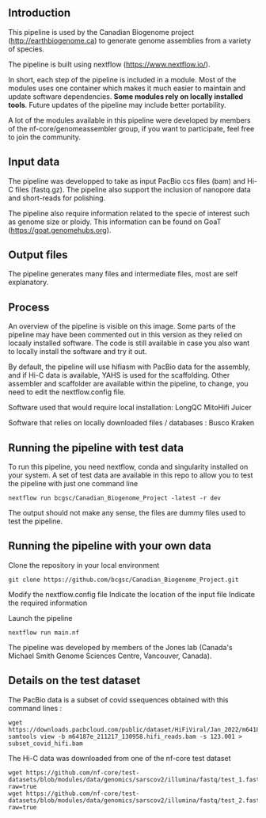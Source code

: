 ## Introduction

This pipeline is used by the Canadian Biogenome project (http://earthbiogenome.ca) to generate genome assemblies from a variety of species.

The pipeline is built using nextflow (https://www.nextflow.io/).

In short, each step of the pipeline is included in a module. Most of the modules uses one container which makes it much easier to maintain and update software dependencies. **Some modules rely on locally installed tools**. Future updates of the pipeline may include better portability.

A lot of the modules available in this pipeline were developed by members of the nf-core/genomeassembler group, if you want to participate, feel free to join the community.

## Input data 
The pipeline was developped to take as input PacBio ccs files (bam) and Hi-C files (fastq.gz). The pipeline also support the inclusion of nanopore data and short-reads for polishing.

The pipeline also require information related to the specie of interest such as genome size or ploidy. This information can be found on GoaT (https://goat.genomehubs.org).

## Output files
The pipeline generates many files and intermediate files, most are self explanatory. 

## Process
An overview of the pipeline is visible on this image. Some parts of the pipeline may have been commented out in this version as they relied on locaaly installed software. The code is still available in case you also want to locally install the software and try it out.

By default, the pipeline will use hifiasm with PacBio data for the assembly, and if Hi-C data is available, YAHS is used for the scaffolding.
Other assembler and scaffolder are available within the pipeline, to change, you need to edit the nextflow.config file.

Software used that would require local installation:
LongQC
MitoHifi
Juicer

Software that relies on locally downloaded files / databases :
Busco
Kraken


## Running the pipeline with test data

To run this pipeline, you need nextflow, conda and singularity installed on your system.
A set of test data are available in this repo to allow you to test the pipeline with just one command line

```
nextflow run bcgsc/Canadian_Biogenome_Project -latest -r dev
```

The output should not make any sense, the files are dummy files used to test the pipeline.

## Running the pipeline with your own data

Clone the repository in your local environment

```
git clone https://github.com/bcgsc/Canadian_Biogenome_Project.git
```

Modify the nextflow.config file
	Indicate the location of the input file
	Indicate the required information
	
Launch the pipeline

```
nextflow run main.nf
```

The pipeline was developed by members of the Jones lab (Canada's Michael Smith Genome Sciences Centre, Vancouver, Canada).


## Details on the test dataset

The PacBio data is a subset of covid ssequences obtained with this command lines :

```
wget https://downloads.pacbcloud.com/public/dataset/HiFiViral/Jan_2022/m64187e_211217_130958.hifi_reads.bam
samtools view -b m64187e_211217_130958.hifi_reads.bam -s 123.001 > subset_covid_hifi.bam
```

The Hi-C data was downloaded from one of the nf-core test dataset

```
wget https://github.com/nf-core/test-datasets/blob/modules/data/genomics/sarscov2/illumina/fastq/test_1.fastq.gz?raw=true
wget https://github.com/nf-core/test-datasets/blob/modules/data/genomics/sarscov2/illumina/fastq/test_2.fastq.gz?raw=true
```
